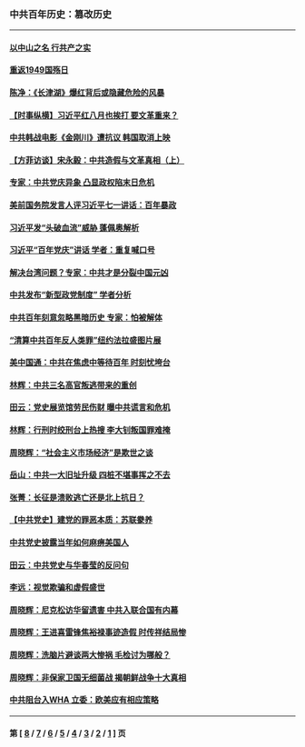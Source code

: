 ### 中共百年历史：篡改历史
---
#### [以中山之名 行共产之实](../../pages/nf1176115/n13346437.md?01090430) 
#### [重返1949国殇日](../../pages/nf1176115/n13346372.md?01090430) 
#### [陈净：《长津湖》爆红背后或隐藏危险的风暴](../../pages/nf1176115/n13314364.md?01090430) 
#### [【时事纵横】习近平红八月也挨打 要文革重来？](../../pages/nf1176115/n13231393.md?01090430) 
#### [中共韩战电影《金刚川》遭抗议 韩国取消上映](../../pages/nf1176115/n13219114.md?01090430) 
#### [【方菲访谈】宋永毅：中共造假与文革真相（上）](../../pages/nf1176115/n13200760.md?01090430) 
#### [专家：中共党庆异象 凸显政权陷末日危机](../../pages/nf1176115/n13067084.md?01090430) 
#### [美前国务院发言人评习近平七一讲话：百年暴政](../../pages/nf1176115/n13066986.md?01090430) 
#### [习近平发“头破血流”威胁 蓬佩奥解析](../../pages/nf1176115/n13063604.md?01090430) 
#### [习近平“百年党庆”讲话 学者：重复喊口号](../../pages/nf1176115/n13061411.md?01090430) 
#### [解决台湾问题？专家：中共才是分裂中国元凶](../../pages/nf1176115/n13060811.md?01090430) 
#### [中共发布“新型政党制度” 学者分析](../../pages/nf1176115/n13056354.md?01090430) 
#### [中共百年刻意忽略黑暗历史 专家：怕被解体](../../pages/nf1176115/n13056056.md?01090430) 
#### [“清算中共百年反人类罪”纽约法拉盛图片展](../../pages/nf1176115/n13052220.md?01090430) 
#### [美中国通：中共在焦虑中等待百年 时刻忧垮台](../../pages/nf1176115/n13048820.md?01090430) 
#### [林辉：中共三名高官叛逃带来的重创](../../pages/nf1176115/n13035206.md?01090430) 
#### [田云：党史展览馆劳民伤财 曝中共谎言和危机](../../pages/nf1176115/n13033900.md?01090430) 
#### [林辉：行刑时绞刑台上热搜 李大钊叛国罪难掩](../../pages/nf1176115/n13031965.md?01090430) 
#### [周晓辉：“社会主义市场经济”是欺世之谈](../../pages/nf1176115/n13024090.md?01090430) 
#### [岳山：中共一大旧址升级 四桩不堪事挥之不去](../../pages/nf1176115/n13021697.md?01090430) 
#### [张菁：长征是溃败逃亡还是北上抗日？](../../pages/nf1176115/n13020585.md?01090430) 
#### [【中共党史】建党的罪恶本质：苏联豢养](../../pages/nf1176115/n13011888.md?01090430) 
#### [中共党史披露当年如何麻痹美国人](../../pages/nf1176115/n12966400.md?01090430) 
#### [田云：中共党史与华春莹的反问句](../../pages/nf1176115/n12765178.md?01090430) 
#### [李远：视觉欺骗和虚假盛世](../../pages/nf1176115/n12993376.md?01090430) 
#### [周晓辉：尼克松访华留遗害 中共入联合国有内幕](../../pages/nf1176115/n12991422.md?01090430) 
#### [周晓辉：王进喜雷锋焦裕禄事迹造假 时传祥结局惨](../../pages/nf1176115/n12985497.md?01090430) 
#### [周晓辉：洗脑片避谈两大惨祸 毛检讨为哪般？](../../pages/nf1176115/n12971285.md?01090430) 
#### [周晓辉：非保家卫国无细菌战 揭朝鲜战争十大真相](../../pages/nf1176115/n12954161.md?01090430) 
#### [中共阻台入WHA 立委：欧美应有相应策略](../../pages/nf1176115/n12939343.md?01090430) 

---
#### 第 [ [8](./8.md?01090430) / [7](./7.md?01090430) / [6](./6.md?01090430) / [5](./5.md?01090430) / [4](./4.md?01090430) / [3](./3.md?01090430) / [2](./2.md?01090430) / [1](./1.md?01090430) ] 页
